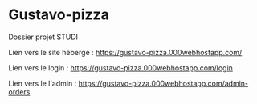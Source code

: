 # Gustavo-pizza
Dossier projet STUDI

Lien vers le site hébergé :
https://gustavo-pizza.000webhostapp.com/

Lien vers le login : 
https://gustavo-pizza.000webhostapp.com/login

Lien vers le l'admin :
https://gustavo-pizza.000webhostapp.com/admin-orders

